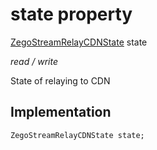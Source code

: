 


# state property







[ZegoStreamRelayCDNState](../../zego_uikit_prebuilt_live_audio_room/ZegoStreamRelayCDNState.md) state
  
_<span class="feature">read / write</span>_



<p>State of relaying to CDN</p>



## Implementation

```dart
ZegoStreamRelayCDNState state;
```







